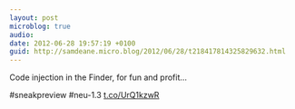 ```yaml
---
layout: post
microblog: true
audio: 
date: 2012-06-28 19:57:19 +0100
guid: http://samdeane.micro.blog/2012/06/28/t218417814325829632.html
---
```

Code injection in the Finder, for fun and profit…

#sneakpreview #neu-1.3 [t.co/UrQ1kzwR](http://t.co/UrQ1kzwR)

